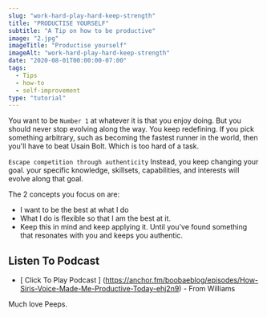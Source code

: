 ```yaml
---
slug: "work-hard-play-hard-keep-strength"
title: "PRODUCTISE YOURSELF"
subtitle: "A Tip on how to be productive"
image: "2.jpg"
imageTitle: "Productise yourself"
imageAlt: "work-hard-play-hard-keep-strength"
date: "2020-08-01T00:00:00-07:00"
tags:
  - Tips
  - how-to
  - self-improvement
type: "tutorial"
---
```



You want to be ```Number 1``` at whatever it is that you enjoy doing.
But you should never stop evolving along the way. You keep redefining. If you pick something arbitrary, such as becoming the fastest runner in the world, then you'll have to beat Usain Bolt. Which is too hard of a task.

```Escape competition through authenticity```
Instead, you keep changing your goal. your specific knowledge, skillsets, capabilities, and interests will evolve along that goal.

The 2 concepts you focus on are:

- I want to be the best at what I do
- What I do is flexible so that I am the best at it.
- Keep this in mind and keep applying it. Until you've found something that resonates with you and keeps you authentic.

## Listen To Podcast

- [ Click To Play Podcast ] (https://anchor.fm/boobaeblog/episodes/How-Siris-Voice-Made-Me-Productive-Today-ehj2n9) - From Williams

Much love Peeps.
